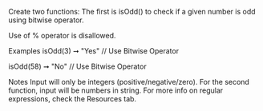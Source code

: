 Create two functions:
The first is isOdd() to check if a given number is odd using bitwise operator.

Use of % operator is disallowed.

Examples
isOdd(3) ➞ "Yes"
// Use Bitwise Operator

isOdd(58) ➞ "No"
// Use Bitwise Operator

Notes
Input will only be integers (positive/negative/zero).
For the second function, input will be numbers in string.
For more info on regular expressions, check the Resources tab.
